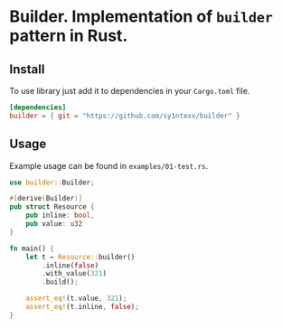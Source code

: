 
# Builder. Implementation of `builder` pattern in Rust.

## Install
To use library just add it to dependencies in your `Cargo.toml` file.
```toml
[dependencies]
builder = { git = "https://github.com/sy1ntexx/builder" }
```

## Usage
Example usage can be found in `examples/01-test.rs`.
```rs
use builder::Builder;

#[derive(Builder)]
pub struct Resource {
    pub inline: bool,
    pub value: u32
}

fn main() {
    let t = Resource::builder()
        .inline(false)
        .with_value(321)
        .build();

    assert_eq!(t.value, 321);
    assert_eq!(t.inline, false);
}
```
